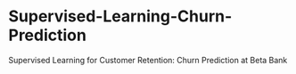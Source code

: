 # Supervised-Learning-Churn-Prediction
Supervised Learning for Customer Retention: Churn Prediction at Beta Bank
